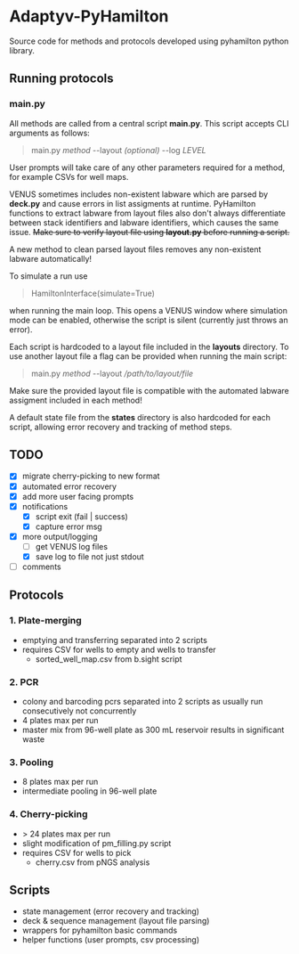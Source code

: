 # Adaptyv-PyHamilton

Source code for methods and protocols developed using pyhamilton python library.

## Running protocols

### main.py

All methods are called from a central script **main.py**. This script accepts CLI arguments as follows:

> main.py _method_ --layout _(optional)_ --log _LEVEL_

User prompts will take care of any other parameters required for a method, for example CSVs for well maps.

VENUS sometimes includes non-existent labware which are parsed by **deck.py** and cause errors in list assigments at runtime. PyHamilton functions to extract labware from layout files also don't always differentiate between stack identifiers and labware identifiers, which causes the same issue. ~~Make sure to verify layout file using **layout.py** before running a script.~~

A new method to clean parsed layout files removes any non-existent labware automatically!

To simulate a run use

> HamiltonInterface(simulate=True)

when running the main loop. This opens a VENUS window where simulation mode can be enabled, otherwise the script is silent (currently just throws an error).

Each script is hardcoded to a layout file included in the **layouts** directory. To use another layout file a flag can be provided when running the main script:
> main.py _method_ --layout _/path/to/layout/file_

Make sure the provided layout file is compatible with the automated labware assigment included in each method!

A default state file from the **states** directory is also hardcoded for each script, allowing error recovery and tracking of method steps.

## TODO

- [x] migrate cherry-picking to new format
- [x] automated error recovery
- [x] add more user facing prompts
- [x] notifications
  - [x] script exit (fail | success)
  - [x] capture error msg
- [x] more output/logging
  - [ ] get VENUS log files
  - [x] save log to file not just stdout
- [ ] comments

## Protocols

### 1. Plate-merging

- emptying and transferring separated into 2 scripts
- requires CSV for wells to empty and wells to transfer
  - sorted_well_map.csv from b.sight script

### 2. PCR

- colony and barcoding pcrs separated into 2 scripts as usually run consecutively not concurrently
- 4 plates max per run
- master mix from 96-well plate as 300 mL reservoir results in significant waste

### 3. Pooling

- 8 plates max per run
- intermediate pooling in 96-well plate

### 4. Cherry-picking

- \> 24 plates max per run
- slight modification of pm_filling.py script
- requires CSV for wells to pick
  - cherry.csv from pNGS analysis

## Scripts

- state management (error recovery and tracking)
- deck & sequence management (layout file parsing)
- wrappers for pyhamilton basic commands
- helper functions (user prompts, csv processing)
